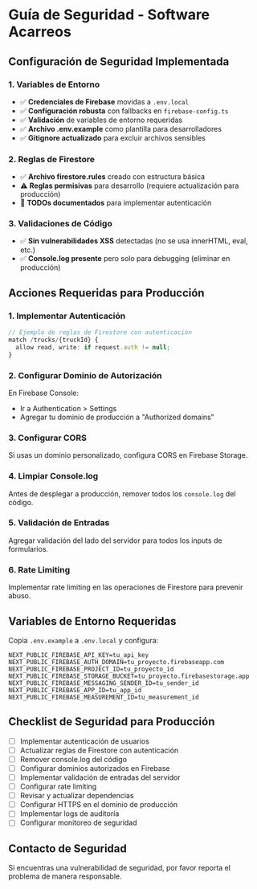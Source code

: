 # Guía de Seguridad - Software Acarreos

## Configuración de Seguridad Implementada

### 1. Variables de Entorno
- ✅ **Credenciales de Firebase** movidas a `.env.local`
- ✅ **Configuración robusta** con fallbacks en `firebase-config.ts`
- ✅ **Validación** de variables de entorno requeridas
- ✅ **Archivo .env.example** como plantilla para desarrolladores
- ✅ **Gitignore actualizado** para excluir archivos sensibles

### 2. Reglas de Firestore
- ✅ **Archivo firestore.rules** creado con estructura básica
- ⚠️ **Reglas permisivas** para desarrollo (requiere actualización para producción)
- 📝 **TODOs documentados** para implementar autenticación

### 3. Validaciones de Código
- ✅ **Sin vulnerabilidades XSS** detectadas (no se usa innerHTML, eval, etc.)
- ✅ **Console.log presente** pero solo para debugging (eliminar en producción)

## Acciones Requeridas para Producción

### 1. Implementar Autenticación
```typescript
// Ejemplo de reglas de Firestore con autenticación
match /trucks/{truckId} {
  allow read, write: if request.auth != null;
}
```

### 2. Configurar Dominio de Autorización
En Firebase Console:
- Ir a Authentication > Settings
- Agregar tu dominio de producción a "Authorized domains"

### 3. Configurar CORS
Si usas un dominio personalizado, configura CORS en Firebase Storage.

### 4. Limpiar Console.log
Antes de desplegar a producción, remover todos los `console.log` del código.

### 5. Validación de Entradas
Agregar validación del lado del servidor para todos los inputs de formularios.

### 6. Rate Limiting
Implementar rate limiting en las operaciones de Firestore para prevenir abuso.

## Variables de Entorno Requeridas

Copia `.env.example` a `.env.local` y configura:

```env
NEXT_PUBLIC_FIREBASE_API_KEY=tu_api_key
NEXT_PUBLIC_FIREBASE_AUTH_DOMAIN=tu_proyecto.firebaseapp.com
NEXT_PUBLIC_FIREBASE_PROJECT_ID=tu_proyecto_id
NEXT_PUBLIC_FIREBASE_STORAGE_BUCKET=tu_proyecto.firebasestorage.app
NEXT_PUBLIC_FIREBASE_MESSAGING_SENDER_ID=tu_sender_id
NEXT_PUBLIC_FIREBASE_APP_ID=tu_app_id
NEXT_PUBLIC_FIREBASE_MEASUREMENT_ID=tu_measurement_id
```

## Checklist de Seguridad para Producción

- [ ] Implementar autenticación de usuarios
- [ ] Actualizar reglas de Firestore con autenticación
- [ ] Remover console.log del código
- [ ] Configurar dominios autorizados en Firebase
- [ ] Implementar validación de entradas del servidor
- [ ] Configurar rate limiting
- [ ] Revisar y actualizar dependencias
- [ ] Configurar HTTPS en el dominio de producción
- [ ] Implementar logs de auditoría
- [ ] Configurar monitoreo de seguridad

## Contacto de Seguridad

Si encuentras una vulnerabilidad de seguridad, por favor reporta el problema de manera responsable.